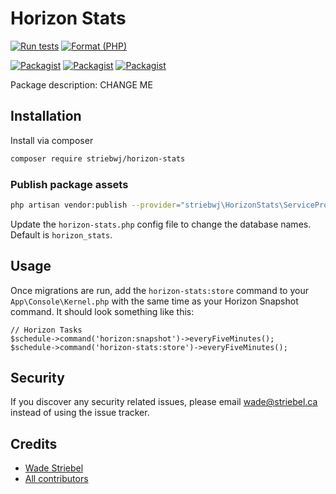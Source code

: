 # Horizon Stats

[![Run tests](https://github.com/striebwj/horizon-stats/actions/workflows/default.yml/badge.svg)](https://github.com/striebwj/horizon-stats/actions/workflows/default.yml)
[![Format (PHP)](https://github.com/striebwj/horizon-stats/actions/workflows/FormatPHP.yml/badge.svg)](https://github.com/striebwj/horizon-stats/actions/workflows/FormatPHP.yml)

[![Packagist](https://img.shields.io/packagist/v/striebwj/horizon-stats.svg)](https://packagist.org/packages/striebwj/horizon-stats)
[![Packagist](https://poser.pugx.org/striebwj/horizon-stats/d/total.svg)](https://packagist.org/packages/striebwj/horizon-stats)
[![Packagist](https://img.shields.io/packagist/l/striebwj/horizon-stats.svg)](https://packagist.org/packages/striebwj/horizon-stats)

Package description: CHANGE ME

## Installation

Install via composer
```bash
composer require striebwj/horizon-stats
```

### Publish package assets

```bash
php artisan vendor:publish --provider="striebwj\HorizonStats\ServiceProvider"
```

Update the `horizon-stats.php` config file to change the database names. Default is `horizon_stats`.

## Usage

Once migrations are run, add the `horizon-stats:store` command to your `App\Console\Kernel.php` with the same time as
your Horizon Snapshot command. It should look something like this:

```phpt
// Horizon Tasks
$schedule->command('horizon:snapshot')->everyFiveMinutes();
$schedule->command('horizon-stats:store')->everyFiveMinutes();
```

## Security

If you discover any security related issues, please email wade@striebel.ca
instead of using the issue tracker.

## Credits

- [Wade Striebel](https://github.com/striebwj/horizon-stats)
- [All contributors](https://github.com/striebwj/horizon-stats/graphs/contributors)
